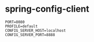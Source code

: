 # spring-config-client

```
PORT=8080
PROFILE=default
CONFIG_SERVER_HOST=localhost
CONFIG_SERVER_PORT=8888
```
